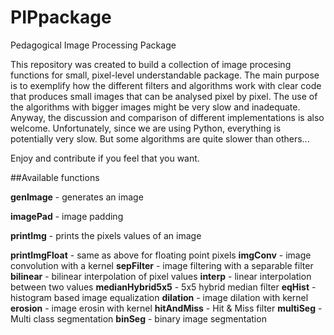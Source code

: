 # PIPpackage
Pedagogical Image Processing Package

This repository was created to build a collection of image procesing functions for small, pixel-level understandable package.
The main purpose is to exemplify how the different filters and algorithms work with clear code that produces small images that can be analysed pixel by pixel.
The use of the algorithms with bigger images might be very slow and inadequate.
Anyway, the discussion and comparison of different implementations is also welcome. Unfortunately, since we are using Python, everything is potentially very slow.
But some algorithms are quite slower than others...

Enjoy and contribute if you feel that you want.

##Available functions

**genImage** - generates an image

**imagePad** - image padding

**printImg** - prints the pixels values of an image

**printImgFloat** - same as above for floating point pixels
**imgConv** - image convolution with a kernel
**sepFilter** - image filtering with a separable filter
**bilinear** - bilinear interpolation of pixel values
**interp** - linear interpolation between two values
**medianHybrid5x5** - 5x5 hybrid median filter
**eqHist** - histogram based image equalization
**dilation** - image dilation with kernel
**erosion** - image erosin with kernel
**hitAndMiss** - Hit & Miss filter
**multiSeg** - Multi class segmentation
**binSeg** - binary image segmentation
